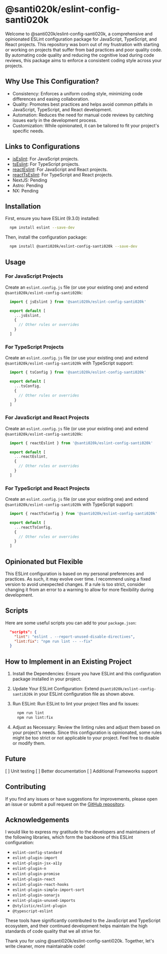 # @santi020k/eslint-config-santi020k

Welcome to @santi020k/eslint-config-santi020k, a comprehensive and opinionated ESLint configuration package for JavaScript, TypeScript, and React projects. This repository was born out of my frustration with starting or working on projects that suffer from bad practices and poor quality code. By automating code quality and reducing the cognitive load during code reviews, this package aims to enforce a consistent coding style across your projects.

## Why Use This Configuration?

- Consistency: Enforces a uniform coding style, minimizing code differences and easing collaboration.
- Quality: Promotes best practices and helps avoid common pitfalls in JavaScript, TypeScript, and React development.
- Automation: Reduces the need for manual code reviews by catching issues early in the development process.
- Customization: While opinionated, it can be tailored to fit your project's specific needs.

## Links to Configurations

- [jsEslint](./src/js/README.md): For JavaScript projects.
- [tsEslint](./src/ts/README.md): For TypeScript projects.
- [reactEslint](./src/react/README.md): For JavaScript and React projects.
- [reactTsEslint](./src/react-ts/README.md): For TypeScript and React projects.
- NextJS: Pending
- Astro: Pending
- NX: Pending

## Installation

First, ensure you have ESLint (9.3.0) installed:

```bash
  npm install eslint --save-dev
```

Then, install the configuration package:

```bash
  npm install @santi020k/eslint-config-santi020k --save-dev
```

## Usage

### For JavaScript Projects

Create an `eslint.config.js` file (or use your existing one) and extend `@santi020k/eslint-config-santi020k`:

```js
  import { jsEslint } from '@santi020k/eslint-config-santi020k'

  export default [
    ...jsEslint,
    {
      // Other rules or overrides
    }
  ]
```

### For TypeScript Projects

Create an `eslint.config.js` file (or use your existing one) and extend `@santi020k/eslint-config-santi020k` with TypeScript support:

```js
  import { tsConfig } from '@santi020k/eslint-config-santi020k'

  export default [
    ...tsConfig,
    {
      // Other rules or overrides
    }
  ]
```

### For JavaScript and React Projects

Create an `eslint.config.js` file (or use your existing one) and extend `@santi020k/eslint-config-santi020k`:

```js
  import { reactEslint } from '@santi020k/eslint-config-santi020k'

  export default [
    ...reactEslint,
    {
      // Other rules or overrides
    }
  ]
```

### For TypeScript and React Projects

Create an `eslint.config.js` file (or use your existing one) and extend `@santi020k/eslint-config-santi020k` with TypeScript support:


```js
  import { reactTsConfig } from '@santi020k/eslint-config-santi020k'

  export default [
    ...reactTsConfig,
    {
      // Other rules or overrides
    }
  ]
```

## Opinionated but Flexible

This ESLint configuration is based on my personal preferences and practices. As such, it may evolve over time. I recommend using a fixed version to avoid unexpected changes. If a rule is too strict, consider changing it from an error to a warning to allow for more flexibility during development.

## Scripts

Here are some useful scripts you can add to your `package.json`:

```json
  "scripts": {
    "lint": "eslint . --report-unused-disable-directives",
    "lint:fix": "npm run lint -- --fix"
  }
```

## How to Implement in an Existing Project

1. Install the Dependencies: Ensure you have ESLint and this configuration package installed in your project.

2. Update Your ESLint Configuration: Extend `@santi020k/eslint-config-santi020k` in your ESLint configuration file as shown above.

3. Run ESLint: Run ESLint to lint your project files and fix issues:

    ```bash
      npm run lint
      npm run lint:fix
    ```

4. Adjust as Necessary: Review the linting rules and adjust them based on your project's needs. Since this configuration is opinionated, some rules might be too strict or not applicable to your project. Feel free to disable or modify them.

## Future

[ ] Unit testing
[ ] Better documentation
[ ] Additional Frameworks support

## Contributing

If you find any issues or have suggestions for improvements, please open an issue or submit a pull request on the [GitHub repository](https://github.com/santi020k/eslint-config-santi020k).

## Acknowledgements

I would like to express my gratitude to the developers and maintainers of the following libraries, which form the backbone of this ESLint configuration:

- `eslint-config-standard`
- `eslint-plugin-import`
- `eslint-plugin-jsx-a11y`
- `eslint-plugin-n`
- `eslint-plugin-promise`
- `eslint-plugin-react`
- `eslint-plugin-react-hooks`
- `eslint-plugin-simple-import-sort`
- `eslint-plugin-sonarjs`
- `eslint-plugin-unused-imports`
- `@stylistic/eslint-plugin`
- `@typescript-eslint`

These tools have significantly contributed to the JavaScript and TypeScript ecosystem, and their continued development helps maintain the high standards of code quality that we all strive for.

Thank you for using @santi020k/eslint-config-santi020k. Together, let's write cleaner, more maintainable code!
